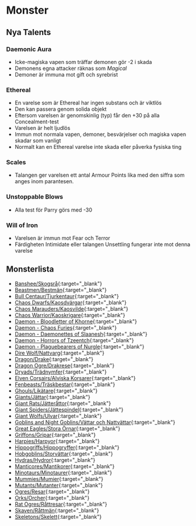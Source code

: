 # Monster

## Nya Talents

### Daemonic Aura
* Icke-magiska vapen som träffar demonen gör -2 i skada 
* Demonens egna attacker räknas som _Magical_
* Demoner är immuna mot gift och syrebrist

### Ethereal
* En varelse som är Ethereal har ingen substans och är viktlös
* Den kan passera genom solida objekt
* Eftersom varelsen är genomskinlig (typ) får den +30 på alla Concealment-test
* Varelsen är helt ljudlös
* Immun mot normala vapen, demoner, besvärjelser och magiska vapen skadar som vanligt
* Normalt kan en Ethereal varelse inte skada eller påverka fysiska ting

### Scales
* Talangen ger varelsen ett antal Armour Points lika med den siffra som anges inom parantesen.

### Unstoppable Blows
* Alla test för Parry görs med -30

### Will of Iron
* Varelsen är immun mot Fear och Terror
* Färdigheten Intimidate eller talangen Unsettling fungerar inte mot denna varelse

## Monsterlista

* [Banshee/Skogsrå](beast-banshee.md){:target="_blank"}
* [Beastmen/Bestmän](beast-beastman.md){:target="_blank"}
* [Bull Centaur/Tjurkentaur](beast-bull-centaur.md){:target="_blank"}
* [Chaos Dwarfs/Kaosdvärgar](beast-chaos-dwarf.md){:target="_blank"}
* [Chaos Marauders/Kaosvilde](beast-chaos-marauder.md){:target="_blank"}
* [Chaos Warrior/Kaoskrigare](beast-chaos-warrior.md){:target="_blank"}
* [Daemon - Bloodletter of Khorne](beast-bloodletter.md){:target="_blank"}
* [Daemon - Chaos Furies](beast-chaos-furie.md){:target="_blank"}
* [Daemon - Daemonettes of Slaanesh](beast-daemonette-of-slaanesh.md){:target="_blank"}
* [Daemon - Horrors of Tzeentch](beast-horror-of-tzeentch.md){:target="_blank"}
* [Daemon - Plaguebearers of Nurgle](beast-plaguebearer-of-nurgle.md){:target="_blank"}
* [Dire Wolf/Nattvarg](beast-dire-wolf.md){:target="_blank"}
* [Dragon/Drake](beast-dragon.md){:target="_blank"}
* [Dragon Ogre/Drakrese](beast-dragon-ogre.md){:target="_blank"}
* [Dryads/Trädnymfer](beast-dryad.md){:target="_blank"}
* [Elven Corsairs/Alviska Korsarer](beast-elven-corsair.md){:target="_blank"}
* [Fenbeasts/Träskbestar](beast-fenbeast.md){:target="_blank"}
* [Ghouls/Likätare](beast-ghoul.md){:target="_blank"}
* [Giants/Jättar](beast-giant.md){:target="_blank"}
* [Giant Rats/Jätteråttor](beast-giant-rat.md){:target="_blank"}
* [Giant Spiders/Jättespindel](beast-giant-spider.md){:target="_blank"}
* [Giant Wolfs/Ulvar](beast-giant-wolf.md){:target="_blank"}
* [Goblins and Night Goblins/Vättar och Nattvättar](beast-goblins-night-goblins.md){:target="_blank"}
* [Great Eagles/Stora Örnar](beast-great-eagle.md){:target="_blank"}
* [Griffons/Gripar](beast-griffon.md){:target="_blank"}
* [Harpies/Harpyor](beast-harpy.md){:target="_blank"}
* [Hippogriffs/Hippogryffer](beast-hippogriff.md){:target="_blank"}
* [Hobgoblins/Storvättar](beast-hobgoblin.md){:target="_blank"}
* [Hydras/Hydror](beast-hydra.md){:target="_blank"}
* [Manticores/Mantikorer](beast-manticore.md){:target="_blank"}
* [Minotaurs/Minotaurer](beast-minotaur.md){:target="_blank"}
* [Mummies/Mumier](beast-mummy.md){:target="_blank"}
* [Mutants/Mutanter](beast-mutant.md){:target="_blank"}
* [Ogres/Resar](beast-ogre.md){:target="_blank"}
* [Orks/Orcher](beast-ork.md){:target="_blank"}
* [Rat Ogres/Råttresar](beast-rat-ogre.md){:target="_blank"}
* [Skaven/Råttmän](beast-skaven.md){:target="_blank"}
* [Skeletons/Skelett](beast-skeleton.md){:target="_blank"}